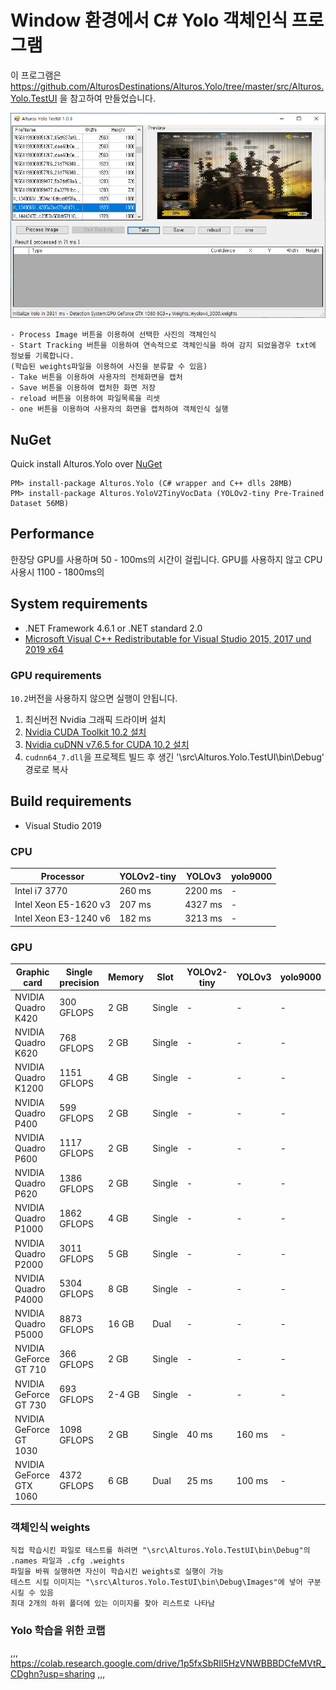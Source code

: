 
# Window 환경에서 C# Yolo 객체인식 프로그램

이 프로그램은 https://github.com/AlturosDestinations/Alturos.Yolo/tree/master/src/Alturos.Yolo.TestUI 을 참고하여 만들었습니다.

![a](doc/a.PNG)

```
- Process Image 버튼을 이용하여 선택한 사진의 객체인식
- Start Tracking 버튼을 이용하여 연속적으로 객체인식을 하여 감지 되었을경우 txt에 정보를 기록합니다. 
(학습된 weights파일을 이용하여 사진을 분류할 수 있음)
- Take 버튼을 이용하여 사용자의 전체화면을 캡처
- Save 버튼을 이용하여 캡처한 화면 저장
- reload 버튼을 이용하여 파일목록을 리셋
- one 버튼을 이용하여 사용자의 화면을 캡처하여 객체인식 실행
```

## NuGet
Quick install Alturos.Yolo over [NuGet](https://www.nuget.org/packages/Alturos.Yolo)
```
PM> install-package Alturos.Yolo (C# wrapper and C++ dlls 28MB)
PM> install-package Alturos.YoloV2TinyVocData (YOLOv2-tiny Pre-Trained Dataset 56MB)
```

## Performance
한장당
GPU를 사용하며 50 - 100ms의 시간이 걸립니다.
GPU를 사용하지 않고 CPU 사용시 1100 - 1800ms의
## System requirements
- .NET Framework 4.6.1 or .NET standard 2.0
- [Microsoft Visual C++ Redistributable for Visual Studio 2015, 2017 und 2019 x64](https://aka.ms/vs/16/release/vc_redist.x64.exe)

### GPU requirements
`10.2`버전을 사용하지 않으면 실행이 안됩니다.

1) 최신버전 Nvidia 그래픽 드라이버 설치
2) [Nvidia CUDA Toolkit 10.2 설치](https://developer.nvidia.com/cuda-downloads)
3) [Nvidia cuDNN v7.6.5 for CUDA 10.2 설치](https://developer.nvidia.com/rdp/cudnn-download)
4) `cudnn64_7.dll`을 프로젝트 빌드 후 생긴 '\src\Alturos.Yolo.TestUI\bin\Debug' 경로로 복사

## Build requirements
- Visual Studio 2019

### CPU

Processor | YOLOv2-tiny | YOLOv3 | yolo9000 |
--- | --- | --- | --- | 
Intel i7 3770 | 260 ms | 2200 ms | - | 
Intel Xeon E5-1620 v3 | 207 ms | 4327 ms | - | 
Intel Xeon E3-1240 v6 | 182 ms | 3213 ms | - | 

### GPU

Graphic card | Single precision | Memory | Slot | YOLOv2-tiny | YOLOv3 | yolo9000 |
--- | --- | --- | --- | --- | --- | --- |
NVIDIA Quadro K420 | 300 GFLOPS | 2 GB | Single | - | - | - |
NVIDIA Quadro K620 | 768 GFLOPS | 2 GB | Single | - | - | - |
NVIDIA Quadro K1200 | 1151 GFLOPS | 4 GB | Single | - | - | - |
NVIDIA Quadro P400 | 599 GFLOPS | 2 GB | Single | - | - | - |
NVIDIA Quadro P600 | 1117 GFLOPS | 2 GB | Single | - | - | - |
NVIDIA Quadro P620 | 1386 GFLOPS | 2 GB | Single | - | - | - |
NVIDIA Quadro P1000 | 1862 GFLOPS | 4 GB | Single | - | - | - |
NVIDIA Quadro P2000 | 3011 GFLOPS | 5 GB | Single | - | - | - |
NVIDIA Quadro P4000 | 5304 GFLOPS | 8 GB | Single | - | - | - |
NVIDIA Quadro P5000 | 8873 GFLOPS | 16 GB | Dual | - | - | - |
NVIDIA GeForce GT 710 | 366 GFLOPS | 2 GB | Single | - | - | - |
NVIDIA GeForce GT 730 | 693 GFLOPS | 2-4 GB | Single | - | - | - |
NVIDIA GeForce GT 1030 | 1098 GFLOPS | 2 GB | Single | 40 ms | 160 ms | - |
NVIDIA GeForce GTX 1060 | 4372 GFLOPS | 6 GB | Dual | 25 ms | 100 ms | - |

### 객체인식 weights

```
직접 학습시킨 파일로 테스트를 하려면 "\src\Alturos.Yolo.TestUI\bin\Debug"의 .names 파일과 .cfg .weights 
파일을 바꿔 실행하면 자신이 학습시킨 weights로 실행이 가능
테스트 시킬 이미지는 "\src\Alturos.Yolo.TestUI\bin\Debug\Images"에 넣어 구분 시킬 수 있음 
최대 2개의 하위 폴더에 있는 이미지를 찾아 리스트로 나타남
```

### Yolo 학습을 위한 코랩
,,,
https://colab.research.google.com/drive/1p5fxSbRIl5HzVNWBBBDCfeMVtR_CDghn?usp=sharing
,,,
